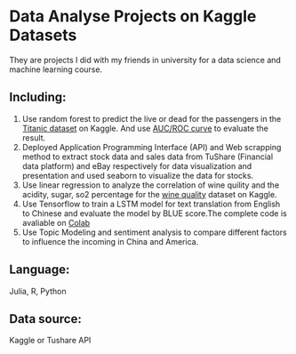 # Data Analyse Projects on Kaggle Datasets
They are projects I did with my friends in university for a data science and machine learning course.
## Including:
1. Use random forest to predict the live or dead for the passengers in the [Titanic dataset](https://www.kaggle.com/brendan45774/test-file) on Kaggle. And use [AUC/ROC curve](https://www.analyticsvidhya.com/blog/2020/06/auc-roc-curve-machine-learning/) to evaluate the result.
2. Deployed Application Programming Interface (API) and Web scrapping method to extract stock data and sales data from TuShare (Financial data platform) and eBay respectively for data visualization and presentation and used seaborn to visualize the data for stocks.
3. Use linear regression to analyze the correlation of wine quility and the acidity, sugar, so2 percentage for the [wine quality](https://www.kaggle.com/danielpanizzo/wine-quality) dataset on Kaggle.
4. Use Tensorflow to train a LSTM model for text translation from English to Chinese and evaluate the model by BLUE score.The complete code is avaliable on [Colab](https://colab.research.google.com/drive/1ws4Dk6f-WULnCEbsQL-rwna9tNiUu6tH?usp=sharing)
5. Use Topic Modeling and sentiment analysis to compare different factors to influence the incoming in China and America.

## Language:
Julia, R, Python
## Data source:
Kaggle or Tushare API
